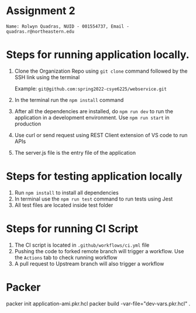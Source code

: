 # Assignment 2

```Name: Rolwyn Quadras, NUID - 001554737, Email - quadras.r@northeastern.edu```

# Steps for running application locally.

1. Clone the Organization Repo using ```git clone``` command followed by the SSH link
   using the terminal

    Example: ```git@github.com:spring2022-csye6225/webservice.git```

2. In the terminal run the ```npm install``` command
3. After all the dependencies are installed, do ```npm run dev``` to run the
   application in a development environment. Use ```npm run start``` in production
4. Use curl or send request using REST Client extension of VS code to run APIs
5. The server.js file is the entry file of the application

# Steps for testing application locally

1. Run ```npm install``` to install all dependencies
2. In terminal use the ```npm run test``` command to run tests using Jest
3. All test files are located inside test folder

# Steps for running CI Script

1. The CI script is located in ```.github/workflows/ci.yml``` file
2. Pushing the code to forked remote branch will trigger a workflow. Use the 
   ```Actions``` tab to check running workflow
3. A pull request to Upstream branch will also trigger a workflow


# Packer

packer init application-ami.pkr.hcl
packer build -var-file="dev-vars.pkr.hcl" .